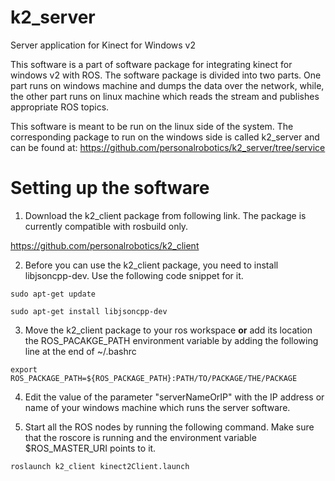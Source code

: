 k2_server
=========
Server application for Kinect for Windows v2

This software is a part of software package for integrating kinect for windows v2 with ROS. The software package is divided into two parts. One part runs on windows machine and dumps the data over the network, while, the other part runs on linux machine which reads the stream and publishes appropriate ROS topics.

This software is meant to be run on the linux side of the system. The corresponding package to run on the windows side is called k2_server and can be found at: https://github.com/personalrobotics/k2_server/tree/service

Setting up the software
=======================

1. Download the k2_client package from following link. The package is currently compatible with rosbuild only.

https://github.com/personalrobotics/k2_client

2. Before you can use the k2_client package, you need to install libjsoncpp-dev. Use the following code snippet for it.

`sudo apt-get update`

`sudo apt-get install libjsoncpp-dev`

3. Move the k2_client package to your ros workspace **or** add its location the ROS_PACAKGE_PATH environment variable by adding the following line at the end of ~/.bashrc

`export ROS_PACKAGE_PATH=${ROS_PACKAGE_PATH}:PATH/TO/PACKAGE/THE/PACKAGE`

4. Edit the value of the parameter "serverNameOrIP" with the IP address or name of your windows machine which runs the server software.

5. Start all the ROS nodes by running the following command. Make sure that the roscore is running and the environment variable $ROS_MASTER_URI points to it.

`roslaunch k2_client kinect2Client.launch`

